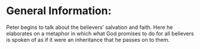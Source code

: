 # General Information:

Peter begins to talk about the believers’ salvation and faith. Here he elaborates on a metaphor in which what God promises to do for all believers is spoken of as if it were an inheritance that he passes on to them.
